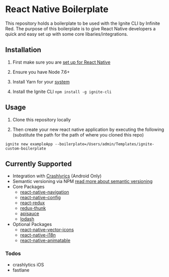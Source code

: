 # React Native Boilerplate

This repository holds a boilerplate to be used with the Ignite CLI by Infinite Red. The purpose of this boilerplate is to give React Native developers a quick and easy set up with some core libaries/integrations.

## Installation
1) First make sure you are [set up for React Native](https://facebook.github.io/react-native/docs/getting-started.html#content)

2) Ensure you have Node 7.6+

3) Install Yarn for your [system](https://yarnpkg.com/lang/en/docs/install/)

4) Install the Ignite CLI `npm install -g ignite-cli`

## Usage
1) Clone this repository locally

2) Then create your new react native application by executing the following (substitute the path for the path of where you cloned this repo)

```ignite new exampleApp --boilerplate=/Users/admin/Templates/ignite-custom-boilerplate```

## Currently Supported

  - Integration with [Crashlyrics](https://try.crashlytics.com/) (Android Only)
  - Semantic versioning via NPM [read more about semantic versioning](http://semver.org/)
  - Core Packages
    - [react-native-navigation](https://github.com/wix/react-native-navigation)
    - [react-native-config](https://github.com/luggit/react-native-config)
    - [react-redux](https://github.com/reactjs/react-redux)
    - [redux-thunk](https://github.com/gaearon/redux-thunk)
    - [apisauce](https://github.com/infinitered/apisauce)
    - [lodash](https://github.com/lodash/lodash)
  - Optional Packages
    - [react-native-vector-icons](https://github.com/oblador/react-native-vector-icons)
    - [react-native-i18n](https://github.com/AlexanderZaytsev/react-native-i18n)
    - [react-native-animatable](https://github.com/oblador/react-native-animatable)

### Todos

 - crashlytics iOS
 - fastlane
